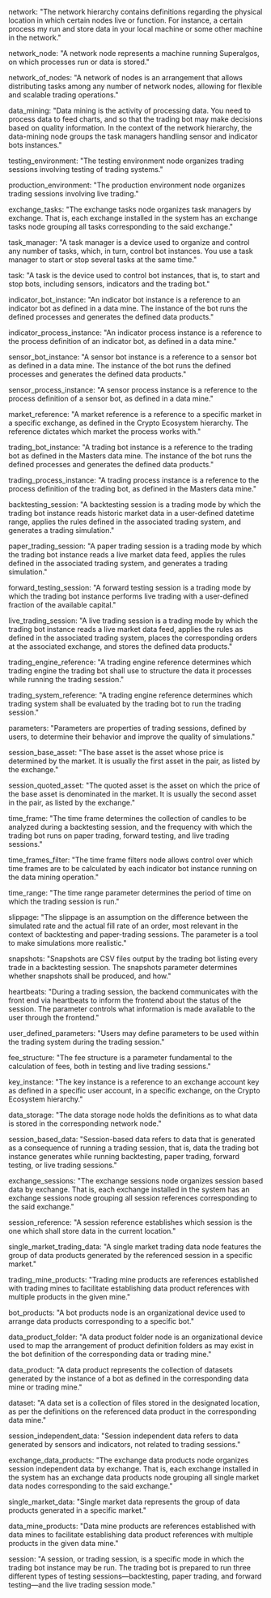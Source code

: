 network: "The network hierarchy contains definitions regarding the physical location in which certain nodes live or function. For instance, a certain process my run and store data in your local machine or some other machine in the network."

network_node: "A network node represents a machine running Superalgos, on which processes run or data is stored."

network_of_nodes: "A network of nodes is an arrangement that allows distributing tasks among any number of network nodes, allowing for flexible and scalable trading operations."

data_mining: "Data mining is the activity of processing data. You need to process data to feed charts, and so that the trading bot may make decisions based on quality information. In the context of the network hierarchy, the data-mining node groups the task managers handling sensor and indicator bots instances."

testing_environment: "The testing environment node organizes trading sessions involving testing of trading systems."

production_environment: "The production environment node organizes trading sessions involving live trading."

exchange_tasks: "The exchange tasks node organizes task managers by exchange. That is, each exchange installed in the system has an exchange tasks node grouping all tasks corresponding to the said exchange."

task_manager: "A task manager is a device used to organize and control any number of tasks, which, in turn, control bot instances. You use a task manager to start or stop several tasks at the same time."

task: "A task is the device used to control bot instances, that is, to start and stop bots, including sensors, indicators and the trading bot."

indicator_bot_instance: "An indicator bot instance is a reference to an indicator bot as defined in a data mine. The instance of the bot runs the defined processes and generates the defined data products."

indicator_process_instance: "An indicator process instance is a reference to the process definition of an indicator bot, as defined in a data mine."

sensor_bot_instance: "A sensor bot instance is a reference to a sensor bot as defined in a data mine. The instance of the bot runs the defined processes and generates the defined data products."

sensor_process_instance: "A sensor process instance is a reference to the process definition of a sensor bot, as defined in a data mine."

market_reference: "A market reference is a reference to a specific market in a specific exchange, as defined in the Crypto Ecosystem hierarchy. The reference dictates which market the process works with."

trading_bot_instance: "A trading bot instance is a reference to the trading bot as defined in the Masters data mine. The instance of the bot runs the defined processes and generates the defined data products."

trading_process_instance: "A trading process instance is a reference to the process definition of the trading bot, as defined in the Masters data mine."

backtesting_session: "A backtesting session is a trading mode by which the trading bot instance reads historic market data in a user-defined datetime range, applies the rules defined in the associated trading system, and generates a trading simulation."

paper_trading_session: "A paper trading session is a trading mode by which the trading bot instance reads a live market data feed, applies the rules defined in the associated trading system, and generates a trading simulation."

forward_testing_session: "A forward testing session is a trading mode by which the trading bot instance performs live trading with a user-defined fraction of the available capital."

live_trading_session: "A live trading session is a trading mode by which the trading bot instance reads a live market data feed, applies the rules as defined in the associated trading system, places the corresponding orders at the associated exchange, and stores the defined data products."

trading_engine_reference: "A trading engine reference determines which trading engine the trading bot shall use to structure the data it processes while running the trading session."

trading_system_reference: "A trading engine reference determines which trading system shall be evaluated by the trading bot to run the trading session."

parameters: "Parameters are properties of trading sessions, defined by users, to determine their behavior and improve the quality of simulations."

session_base_asset: "The base asset is the asset whose price is determined by the market. It is usually the first asset in the pair, as listed by the exchange."

session_quoted_asset: "The quoted asset is the asset on which the price of the base asset is denominated in the market. It is usually the second asset in the pair, as listed by the exchange."

time_frame: "The time frame determines the collection of candles to be analyzed during a backtesting session, and the frequency with which the trading bot runs on paper trading, forward testing, and live trading sessions."

time_frames_filter: "The time frame filters node allows control over which time frames are to be calculated by each indicator bot instance running on the data mining operation."

time_range: "The time range parameter determines the period of time on which the trading session is run."

slippage: "The slippage is an assumption on the difference between the simulated rate and the actual fill rate of an order, most relevant in the context of backtesting and paper-trading sessions. The parameter is a tool to make simulations more realistic."

snapshots: "Snapshots are CSV files output by the trading bot listing every trade in a backtesting session. The snapshots parameter determines whether snapshots shall be produced, and how."

heartbeats: "During a trading session, the backend communicates with the front end via heartbeats to inform the frontend about the status of the session. The parameter controls what information is made available to the user through the frontend."

user_defined_parameters: "Users may define parameters to be used within the trading system during the trading session."

fee_structure: "The fee structure is a parameter fundamental to the calculation of fees, both in testing and live trading sessions."

key_instance: "The key instance is a reference to an exchange account key as defined in a specific user account, in a specific exchange, on the Crypto Ecosystem hierarchy."

data_storage: "The data storage node holds the definitions as to what data is stored in the corresponding network node."

session_based_data: "Session-based data refers to data that is generated as a consequence of running a trading session, that is, data the trading bot instance generates while running backtesting, paper trading, forward testing, or live trading sessions."

exchange_sessions: "The exchange sessions node organizes session based data by exchange. That is, each exchange installed in the system has an exchange sessions node grouping all session references corresponding to the said exchange."

session_reference: "A session reference establishes which session is the one which shall store data in the current location."

single_market_trading_data: "A single market trading data node features the group of data products generated by the referenced session in a specific market."

trading_mine_products: "Trading mine products are references established with trading mines to facilitate establishing data product references with multiple products in the given mine."

bot_products: "A bot products node is an organizational device used to arrange data products corresponding to a specific bot."

data_product_folder: "A data product folder node is an organizational device used to map the arrangement of product definition folders as may exist in the bot definition of the corresponding data or trading mine."

data_product: "A data product represents the collection of datasets generated by the instance of a bot as defined in the corresponding data mine or trading mine."

dataset: "A data set is a collection of files stored in the designated location, as per the definitions on the referenced data product in the corresponding data mine."

session_independent_data: "Session independent data refers to data generated by sensors and indicators, not related to trading sessions."

exchange_data_products: "The exchange data products node organizes session independent data by exchange. That is, each exchange installed in the system has an exchange data products node grouping all single market data nodes corresponding to the said exchange."

single_market_data: "Single market data represents the group of data products generated in a specific market."

data_mine_products: "Data mine products are references established with data mines to facilitate establishing data product references with multiple products in the given data mine."

session: "A session, or trading session, is a specific mode in which the trading bot instance may be run. The trading bot is prepared to run three different types of testing sessions&mdash;backtesting, paper trading, and forward testing&mdash;and the live trading session mode."
